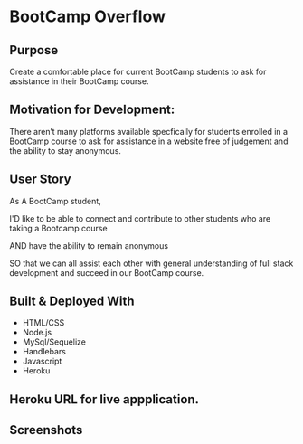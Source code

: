 # BootCamp Overflow

## Purpose
Create a comfortable place for current BootCamp students to ask for assistance in their BootCamp course. 

## Motivation for Development:
There aren’t many platforms available specfically for students enrolled in a BootCamp course to ask for assistance in a website free of judgement and the ability to stay anonymous. 

## User Story
As A BootCamp student,

I'D like to be able to connect and contribute to other students who are taking a Bootcamp course

AND have the ability to remain anonymous

SO that we can all assist each other with general understanding of full stack development and succeed in our BootCamp course. 

## Built & Deployed With
* HTML/CSS
* Node.js
* MySql/Sequelize
* Handlebars
* Javascript
* Heroku

## Heroku URL for live appplication. 


## Screenshots
